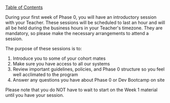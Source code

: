 [Table of Contents](README.md)

During your first week of Phase 0, you will have an introductory session with your Teacher. These sessions will be scheduled to last an hour and will all be held during the business hours in your Teacher's timezone. They are mandatory, so please make the necessary arrangements to attend a session.

The purpose of these sessions is to:

1. Introduce you to some of your cohort mates
2. Make sure you have access to all our systems
3. Review important guidelines, policies, and Phase 0 structure so you feel well acclimated to the program
4. Answer any questions you have about Phase 0 or Dev Bootcamp on site

Please note that you do NOT have to wait to start on the Week 1 material until you have your session.
